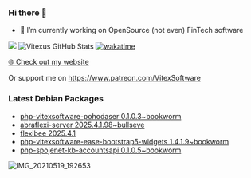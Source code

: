 ### Hi there 👋

- 🔭 I’m currently working on OpenSource  (not even) FinTech software

![](https://komarev.com/ghpvc/?username=Vitexus)
![Vitexus GitHub Stats](https://github-readme-stats.vercel.app/api?username=Vitexus&show_icons=true)
[![wakatime](https://wakatime.com/badge/user/5abba9ca-813e-43ac-9b5f-b1cfdf3dc1c7.svg)](https://wakatime.com/@5abba9ca-813e-43ac-9b5f-b1cfdf3dc1c7)

<p><a href="https://vitexsoftware.cz">🌐 Check out my website</a></p>

Or support me on https://www.patreon.com/VitexSoftware

### Latest Debian Packages
<!-- DEBIAN-PACKAGES-LIST:START -->
- [php-vitexsoftware-pohodaser 0.1.0.3~bookworm](https://repo.vitexsoftware.com/package.php?package=php-vitexsoftware-pohodaser)
- [abraflexi-server 2025.4.1.98~bullseye](https://repo.vitexsoftware.com/package.php?package=abraflexi-server)
- [flexibee 2025.4.1](https://repo.vitexsoftware.com/package.php?package=flexibee)
- [php-vitexsoftware-ease-bootstrap5-widgets 1.4.1.9~bookworm](https://repo.vitexsoftware.com/package.php?package=php-vitexsoftware-ease-bootstrap5-widgets)
- [php-spojenet-kb-accountsapi 0.1.0.5~bookworm](https://repo.vitexsoftware.com/package.php?package=php-spojenet-kb-accountsapi)
<!-- DEBIAN-PACKAGES-LIST:END -->

![IMG_20210519_192653](https://user-images.githubusercontent.com/2621130/120022731-1bd48900-bfed-11eb-90f9-4f88f560b8b7.jpg)

<!--
**Vitexus/Vitexus** is a ✨ _special_ ✨ repository because its `README.md` (this file) appears on your GitHub profile.

Here are some ideas to get you started:

- 🌱 I’m currently learning ...
- 👯 I’m looking to collaborate on ...
- 🤔 I’m looking for help with ...
- 💬 Ask me about ...
- 📫 How to reach me: ...
- 😄 Pronouns: ...
- ⚡ Fun fact: ...
-->



